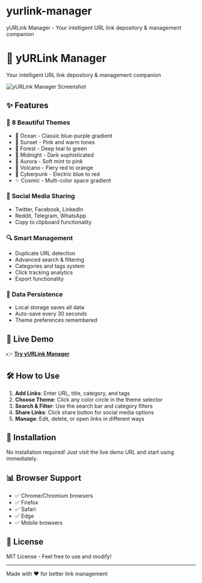 # yurlink-manager
yURLink Manager - Your intelligent URL link depository &amp; management companion

# 🔗 yURLink Manager

Your intelligent URL link depository & management companion

![yURLink Manager Screenshot](https://via.placeholder.com/800x400/667eea/ffffff?text=yURLink+Manager)

## ✨ Features

### 🎨 **8 Beautiful Themes**
- 🌊 Ocean - Classic blue-purple gradient
- 🌅 Sunset - Pink and warm tones  
- 🌲 Forest - Deep teal to green
- 🌙 Midnight - Dark sophisticated
- 🌈 Aurora - Soft mint to pink
- 🌋 Volcano - Fiery red to orange
- 🤖 Cyberpunk - Electric blue to red
- ✨ Cosmic - Multi-color space gradient

### 📱 **Social Media Sharing**
- Twitter, Facebook, LinkedIn
- Reddit, Telegram, WhatsApp
- Copy to clipboard functionality

### 🔍 **Smart Management**
- Duplicate URL detection
- Advanced search & filtering
- Categories and tags system
- Click tracking analytics
- Export functionality

### 💾 **Data Persistence**
- Local storage saves all data  
- Auto-save every 30 seconds
- Theme preferences remembered

## 🚀 **Live Demo**
👉 **[Try yURLink Manager](https://YOUR_USERNAME.github.io/yurlink-manager/)**

## 🛠️ **How to Use**

1. **Add Links**: Enter URL, title, category, and tags
2. **Choose Theme**: Click any color circle in the theme selector
3. **Search & Filter**: Use the search bar and category filters
4. **Share Links**: Click share button for social media options
5. **Manage**: Edit, delete, or open links in different ways

## 🔧 **Installation**

No installation required! Just visit the live demo URL and start using immediately.

## 📊 **Browser Support**

- ✅ Chrome/Chromium browsers
- ✅ Firefox  
- ✅ Safari
- ✅ Edge
- ✅ Mobile browsers

## 📝 **License**

MIT License - Feel free to use and modify!

---

Made with ❤️ for better link management
